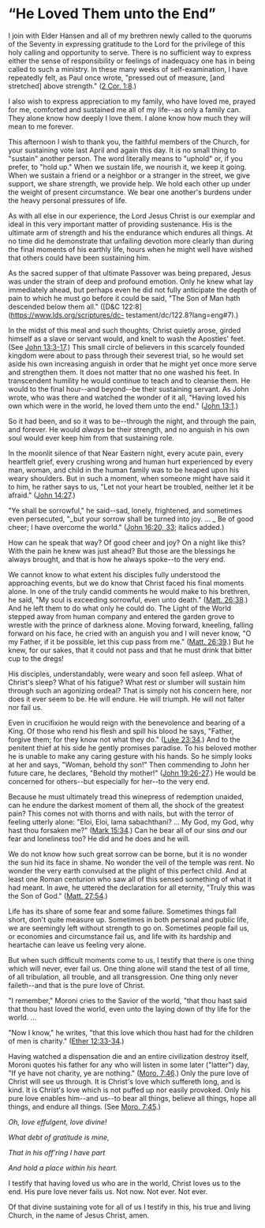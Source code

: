 # “He Loved Them unto the End”

I join with Elder Hansen and all of my brethren newly called to the quorums of
the Seventy in expressing gratitude to the Lord for the privilege of this holy
calling and opportunity to serve. There is no sufficient way to express either
the sense of responsibility or feelings of inadequacy one has in being called
to such a ministry. In these many weeks of self-examination, I have repeatedly
felt, as Paul once wrote, "pressed out of measure, [and stretched] above
strength." ([2 Cor.
1:8](https://www.lds.org/scriptures/nt/2-cor/1.8?lang=eng#7).)

I also wish to express appreciation to my family, who have loved me, prayed
for me, comforted and sustained me all of my life--as only a family can. They
alone know how deeply I love them. I alone know how much they will mean to me
forever.

This afternoon I wish to thank you, the faithful members of the Church, for
your sustaining vote last April and again this day. It is no small thing to
"sustain" another person. The word literally means to "uphold" or, if you
prefer, to "hold up." When we sustain life, we nourish it, we keep it going.
When we sustain a friend or a neighbor or a stranger in the street, we give
support, we share strength, we provide help. We hold each other up under the
weight of present circumstance. We bear one another's burdens under the heavy
personal pressures of life.

As with all else in our experience, the Lord Jesus Christ is our exemplar and
ideal in this very important matter of providing sustenance. His is the
ultimate arm of strength and his the endurance which endures all things. At no
time did he demonstrate that unfailing devotion more clearly than during the
final moments of his earthly life, hours when he might well have wished that
others could have been sustaining him.

As the sacred supper of that ultimate Passover was being prepared, Jesus was
under the strain of deep and profound emotion. Only he knew what lay
immediately ahead, but perhaps even he did not fully anticipate the depth of
pain to which he must go before it could be said, "The Son of Man hath
descended below them all." ([D&amp;C 122:8](https://www.lds.org/scriptures/dc-
testament/dc/122.8?lang=eng#7).)

In the midst of this meal and such thoughts, Christ quietly arose, girded
himself as a slave or servant would, and knelt to wash the Apostles' feet.
(See [John
13:3-17](https://www.lds.org/scriptures/nt/john/13.3-17?lang=eng#2).) This
small circle of believers in this scarcely founded kingdom were about to pass
through their severest trial, so he would set aside his own increasing anguish
in order that he might yet once more serve and strengthen them. It does not
matter that no one washed his feet. In transcendent humility he would continue
to teach and to cleanse them. He would to the final hour--and beyond--be their
sustaining servant. As John wrote, who was there and watched the wonder of it
all, "Having loved his own which were in the world, he loved them unto the
end." ([John 13:1](https://www.lds.org/scriptures/nt/john/13.1?lang=eng#0).)

So it had been, and so it was to be--through the night, and through the pain,
and forever. He would _always_ be their strength, and no anguish in his own
soul would ever keep him from that sustaining role.

In the moonlit silence of that Near Eastern night, every acute pain, every
heartfelt grief, every crushing wrong and human hurt experienced by every man,
woman, and child in the human family was to be heaped upon his weary
shoulders. But in such a moment, when someone might have said it to him, he
rather says to us, "Let not your heart be troubled, neither let it be afraid."
([John 14:27](https://www.lds.org/scriptures/nt/john/14.27?lang=eng#26).)

"Ye shall be sorrowful," he said--sad, lonely, frightened, and sometimes even
persecuted, "_but your sorrow shall be turned into joy. ... _ Be of good cheer;
I have overcome the world." ([John 16:20,
33](https://www.lds.org/scriptures/nt/john/16.20%2C33?lang=eng#19); italics
added.)

How can he speak that way? Of good cheer and joy? On a night like this? With
the pain he knew was just ahead? But those are the blessings he always
brought, and that is how he always spoke--to the very end.

We cannot know to what extent his disciples fully understood the approaching
events, but we do know that Christ faced his final moments alone. In one of
the truly candid comments he would make to his brethren, he said, "My soul is
exceeding sorrowful, even unto death." ([Matt.
26:38](https://www.lds.org/scriptures/nt/matt/26.38?lang=eng#37).) And he left
them to do what only he could do. The Light of the World stepped away from
human company and entered the garden grove to wrestle with the prince of
darkness alone. Moving forward, kneeling, falling forward on his face, he
cried with an anguish you and I will never know, "O my Father, if it be
possible, let this cup pass from me." ([Matt.
26:39](https://www.lds.org/scriptures/nt/matt/26.39?lang=eng#38).) But he
knew, for our sakes, that it could not pass and that he must drink that bitter
cup to the dregs!

His disciples, understandably, were weary and soon fell asleep. What of
Christ's sleep? What of his fatigue? What rest or slumber will sustain him
through such an agonizing ordeal? That is simply not his concern here, nor
does it ever seem to be. He will endure. He will triumph. He will not falter
nor fail us.

Even in crucifixion he would reign with the benevolence and bearing of a King.
Of those who rend his flesh and spill his blood he says, "Father, forgive
them; for they know not what they do." ([Luke
23:34](https://www.lds.org/scriptures/nt/luke/23.34?lang=eng#33).) And to the
penitent thief at his side he gently promises paradise. To his beloved mother
he is unable to make any caring gesture with his hands. So he simply looks at
her and says, "Woman, behold thy son!" Then commending to John her future
care, he declares, "Behold thy mother!" ([John
19:26-27](https://www.lds.org/scriptures/nt/john/19.26-27?lang=eng#25).) He
would be concerned for others--but especially for her--to the very end.

Because he must ultimately tread this winepress of redemption unaided, can he
endure the darkest moment of them all, the shock of the greatest pain? This
comes not with thorns and with nails, but with the terror of feeling utterly
alone: "Eloi, Eloi, lama sabachthani? ... My God, my God, why hast thou forsaken
me?" ([Mark 15:34](https://www.lds.org/scriptures/nt/mark/15.34?lang=eng#33).)
Can he bear all of our sins _and_ our fear and loneliness too? He did and he
does and he will.

We do not know how such great sorrow can be borne, but it is no wonder the sun
hid its face in shame. No wonder the veil of the temple was rent. No wonder
the very earth convulsed at the plight of this perfect child. And at least one
Roman centurion who saw all of this sensed something of what it had meant. In
awe, he uttered the declaration for all eternity, "Truly this was the Son of
God." ([Matt.
27:54](https://www.lds.org/scriptures/nt/matt/27.54?lang=eng#53).)

Life has its share of some fear and some failure. Sometimes things fall short,
don't quite measure up. Sometimes in both personal and public life, we are
seemingly left without strength to go on. Sometimes people fail us, or
economies and circumstance fail us, and life with its hardship and heartache
can leave us feeling very alone.

But when such difficult moments come to us, I testify that there is one thing
which will never, ever fail us. One thing alone will stand the test of all
time, of all tribulation, all trouble, and all transgression. One thing only
never faileth--and that is the pure love of Christ.

"I remember," Moroni cries to the Savior of the world, "that thou hast said
that thou hast loved the world, even unto the laying down of thy life for the
world. ...

"Now I know," he writes, "that this love which thou hast had for the children
of men is charity." ([Ether
12:33-34](https://www.lds.org/scriptures/bofm/ether/12.33-34?lang=eng#32).)

Having watched a dispensation die and an entire civilization destroy itself,
Moroni quotes his father for any who will listen in some later ("latter") day,
"If ye have not charity, ye are nothing." ([Moro.
7:46](https://www.lds.org/scriptures/bofm/moro/7.46?lang=eng#45).) Only the
pure love of Christ will see us through. It is Christ's love which suffereth
long, and is kind. It is Christ's love which is not puffed up nor easily
provoked. Only his pure love enables him--and us--to bear all things, believe
all things, hope all things, and endure all things. (See [Moro.
7:45](https://www.lds.org/scriptures/bofm/moro/7.45?lang=eng#44).)

_Oh, love effulgent, love divine!_

_What debt of gratitude is mine,_

_That in his off'ring I have part_

_And hold a place within his heart._

I testify that having loved us who are in the world, Christ loves us to the
end. His pure love never fails us. Not now. Not ever. Not ever.

Of that divine sustaining vote for all of us I testify in this, his true and
living Church, in the name of Jesus Christ, amen.

